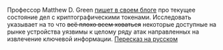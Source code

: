 Профессор Matthew D. Green [пишет в своем блоге](http://blog.cryptographyengineering.com/2012/06/bad-couple-of-years-for-cryptographic.html) про текущее состояние дел с криптографическими токенами.  Исследовать указывает на то что <s>всё плохо всем ховаться</s> некоторые доступные на рынке устройства уязвимы к целому ряду атак направленных на извлечение ключевой информации. [Пересказ на русском](http://www.pgpru.com/novosti/2012/plohoevremjadljaindustriikriptograficheskihtokenov)